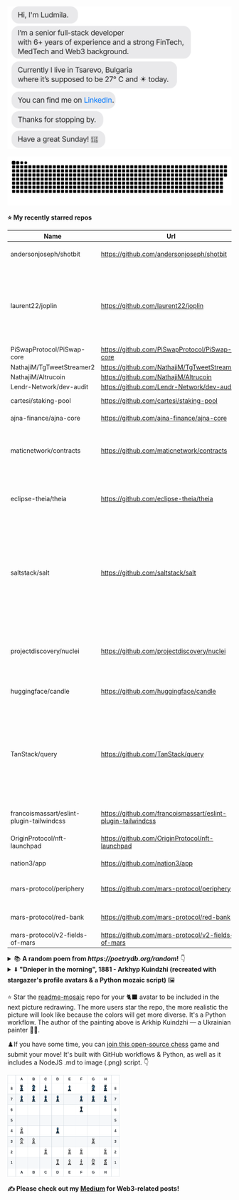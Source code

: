 [![](https://raw.githubusercontent.com/milaabl/milaabl/main/chat.svg)](https://www.linkedin.com/in/ludmila-a-dev/)

<!-- https://github.com/milaabl/milaabl/assets/86361434/c35b0e6f-acf0-435e-920d-b90faa4788ad -->

<img alt="Snake eating my contributions for breakfast🧉" src="https://raw.githubusercontent.com/milaabl/milaabl-readme/preview/github-contribution-grid-snake.svg" />

<strong>⭐ My recently starred repos </strong>
<!-- Starred repos start -->
| Name | Url | Stars | Description |
| --- | --- |  --- |  --- |
| andersonjoseph/shotbit|https://github.com/andersonjoseph/shotbit|15|Extract movie scenes/shots easily|
| laurent22/joplin|https://github.com/laurent22/joplin|37909|Joplin - the secure note taking and to-do app with synchronisation capabilities for Windows, macOS, Linux, Android and iOS.|
| PiSwapProtocol/PiSwap-core|https://github.com/PiSwapProtocol/PiSwap-core|4||
| NathajiM/TgTweetStreamer2|https://github.com/NathajiM/TgTweetStreamer2|1||
| NathajiM/Altrucoin|https://github.com/NathajiM/Altrucoin|2||
| Lendr-Network/dev-audit|https://github.com/Lendr-Network/dev-audit|1||
| cartesi/staking-pool|https://github.com/cartesi/staking-pool|7|PoS Staking Pools|
| ajna-finance/ajna-core|https://github.com/ajna-finance/ajna-core|26|Ajna Protocol core contracts|
| maticnetwork/contracts|https://github.com/maticnetwork/contracts|976|Smart contracts comprising the business logic of the Matic Network|
| eclipse-theia/theia|https://github.com/eclipse-theia/theia|18301|Eclipse Theia is a cloud & desktop IDE framework implemented in TypeScript.|
| saltstack/salt|https://github.com/saltstack/salt|13444|Software to automate the management and configuration of any infrastructure or application at scale. Get access to the Salt software package repository here: |
| projectdiscovery/nuclei|https://github.com/projectdiscovery/nuclei|14114|Fast and customizable vulnerability scanner based on simple YAML based DSL.|
| huggingface/candle|https://github.com/huggingface/candle|6148|Minimalist ML framework for Rust|
| TanStack/query|https://github.com/TanStack/query|35815|🤖 Powerful asynchronous state management, server-state utilities and data fetching for the web. TS/JS, React Query, Solid Query, Svelte Query and Vue Query.|
| francoismassart/eslint-plugin-tailwindcss|https://github.com/francoismassart/eslint-plugin-tailwindcss|989|ESLint plugin for Tailwind CSS usage|
| OriginProtocol/nft-launchpad|https://github.com/OriginProtocol/nft-launchpad|10|Contracts for Origin's NFT platform|
| nation3/app|https://github.com/nation3/app|34|Nation3 citizen app|
| mars-protocol/periphery|https://github.com/mars-protocol/periphery|9|Peripheral smart contracts to be deployed on Mars Hub|
| mars-protocol/red-bank|https://github.com/mars-protocol/red-bank|24|Smart contracts for Red Bank|
| mars-protocol/v2-fields-of-mars|https://github.com/mars-protocol/v2-fields-of-mars|2||

<!-- Starred repos end -->

<details>
  <summary>📚 <strong>A random poem from <em>https://poetrydb.org/random</em>!</strong> 👇 </summary>

<!-- Start poem -->
# 💮 Spring in Town by *William Cullen Bryant*

<p>
    The country ever has a lagging Spring,<br/>Waiting for May to call its violets forth,<br/>And June its roses--showers and sunshine bring,<br/>Slowly, the deepening verdure o'er the earth;<br/>To put their foliage out, the woods are slack,<br/>And one by one the singing-birds come back.<br/><br/>Within the city's bounds the time of flowers<br/>Comes earlier. Let a mild and sunny day,<br/>Such as full often, for a few bright hours,<br/>Breathes through the sky of March the airs of May,<br/>Shine on our roofs and chase the wintry gloom--<br/>And lo! our borders glow with sudden bloom.<br/><br/>For the wide sidewalks of Broadway are then<br/>Gorgeous as are a rivulet's banks in June,<br/>That overhung with blossoms, through its glen,<br/>Slides soft away beneath the sunny noon,<br/>And they who search the untrodden wood for flowers<br/>Meet in its depths no lovelier ones than ours.<br/><br/>For here are eyes that shame the violet,<br/>Or the dark drop that on the pansy lies,<br/>And foreheads, white, as when in clusters set,<br/>The anemonies by forest fountains rise;<br/><br/>And the spring-beauty boasts no tenderer streak<br/>Than the soft red on many a youthful cheek.<br/><br/>And thick about those lovely temples lie<br/>Locks that the lucky Vignardonne has curled,<br/>Thrice happy man! whose trade it is to buy,<br/>And bake, and braid those love-knots of the world;<br/>Who curls of every glossy colour keepest,<br/>And sellest, it is said, the blackest cheapest.<br/><br/>And well thou may'st--for Italy's brown maids<br/>Send the dark locks with which their brows are dressed,<br/>And Gascon lasses, from their jetty braids,<br/>Crop half, to buy a riband for the rest;<br/>But the fresh Norman girls their tresses spare,<br/>And the Dutch damsel keeps her flaxen hair.<br/><br/>Then, henceforth, let no maid nor matron grieve,<br/>To see her locks of an unlovely hue,<br/>Frouzy or thin, for liberal art shall give<br/>Such piles of curls as nature never knew.<br/>Eve, with her veil of tresses, at the sight<br/>Had blushed, outdone, and owned herself a fright.<br/><br/>Soft voices and light laughter wake the street,<br/>Like notes of woodbirds, and where'er the eye<br/>Threads the long way, plumes wave, and twinkling feet<br/>Fall light, as hastes that crowd of beauty by.<br/>The ostrich, hurrying o'er the desert space,<br/>Scarce bore those tossing plumes with fleeter pace.<br/><br/>No swimming Juno gait, of languor born,<br/>Is theirs, but a light step of freest grace,<br/>Light as Camilla's o'er the unbent corn,<br/>A step that speaks the spirit of the place,<br/>Since Quiet, meek old dame, was driven away<br/>To Sing Sing and the shores of Tappan bay.<br/><br/>Ye that dash by in chariots! who will care<br/>For steeds or footmen now? ye cannot show<br/>Fair face, and dazzling dress, and graceful air,<br/>And last edition of the shape! Ah no,<br/>These sights are for the earth and open sky,<br/>And your loud wheels unheeded rattle by.
</p>

***
<!-- End poem -->
</details>

<details>
<summary>
  ⬇️ <strong>"Dnieper in the morning", 1881 - Arkhyp Kuindzhi (recreated with stargazer's profile avatars & a Python mozaic script)</strong> 🖼️
</summary>

<img width="49%" src="https://raw.githubusercontent.com/milaabl/readme-mosaic/main/data/input.jpg" alt="Original picture"/>
<img width="49%" src="https://raw.githubusercontent.com/milaabl/readme-mosaic/main/data/output.jpg" alt="Output picture"/>
<img width="70%" src="https://raw.githubusercontent.com/milaabl/readme-mosaic/main/data/output.gif" alt="Output GIF"/>
</details>

⭐ Star the [readme-mosaic](https://github.com/milaabl/readme-mosaic) repo for your 🐈‍⬛ avatar to be included in the next picture redrawing. The more users star the repo, the more realistic the picture will look like because the colors will get more diverse. It's a Python workflow. The author of the painting above is Arkhip Kuindzhi — a Ukrainian painter 💙💛.

♟️If you have some time, you can [join this open-source chess](https://github.com/milaabl/readme-chess) game and submit your move! It's built with GitHub workflows & Python, as well as it includes a NodeJS .md to image (.png) script. 👇

<a href="https://github.com/milaabl/readme-chess/blob/master/README.md"><img src="https://raw.githubusercontent.com/milaabl/readme-chess/master/chess.png" alt="README chess dynamic game preview" width="50%" /></a>

<strong>✍️ Please check out my <a href="https://medium.com/@milaabl2405">Medium</a> for Web3-related posts!</strong>
